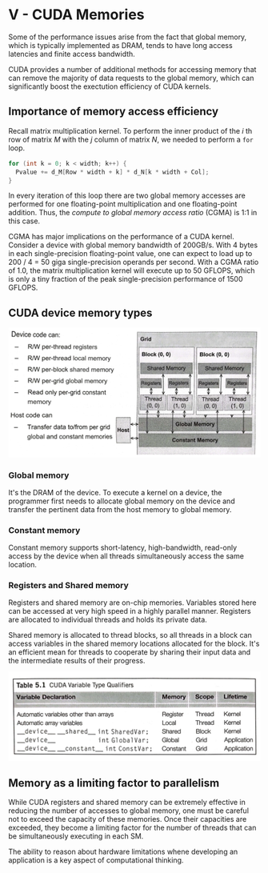 # V - CUDA Memories
Some of the performance issues arise from the fact that global memory, which is typically implemented as DRAM, tends to have long access latencies and finite access bandwidth.

CUDA provides a number of additional methods for accessing memory that can remove the majority of data requests to the global memory, which can significantly boost the exectution efficiency of CUDA kernels.

## Importance of memory access efficiency
Recall matrix multiplication kernel. To perform the inner product of the $i$ th row of matrix $M$ with the $j$ column of matrix $N$, we needed to perform a `for` loop.
```c
for (int k = 0; k < width; k++) {
  Pvalue += d_M[Row * width + k] * d_N[k * width + Col];
}
```
In every iteration of this loop there are two global memory accesses are performed for one floating-point multiplication and one floating-point addition. Thus, the _compute to global memory access ratio_ (CGMA) is 1:1 in this case.

CGMA has major implications on the performance of a CUDA kernel. Consider a device with global memory bandwidth of 200GB/s. With 4 bytes in each single-precision floating-point value, one can expect to load up to 200 / 4 = 50 giga single-precision operands per second. With a CGMA ratio of 1.0, the matrix multiplication kernel will execute up to 50 GFLOPS, which is only a tiny fraction of the peak single-precision performance of 1500 GFLOPS.

## CUDA device memory types
<img src="cuda-memory.png">

### Global memory
It's the DRAM of the device. To execute a kernel on a device, the programmer first needs to allocate global memory on the device and transfer the pertinent data from the host memory to global memory.

### Constant memory
Constant memory supports short-latency, high-bandwidth, read-only access by the device when all threads simultaneously access the same location.

### Registers and Shared memory
Registers and shared memory are on-chip memories. Variables stored here can be accessed at very high speed in a highly parallel manner. Registers are allocated to individual threads and holds its private data.

Shared memory is allocated to thread blocks, so all threads in a block can access variables in the shared memory locations allocated for the block. It's an efficient mean for threads to cooperate by sharing their input data and the intermediate results of their progress.

<img src="cuda-variables.png">

## Memory as a limiting factor to parallelism
While CUDA registers and shared memory can be extremely effective in reducing the number of accesses to global memory, one must be careful not to exceed the capacity of these memories. Once their capacities are exceeded, they become a limiting factor for the number of threads that can be simultaneously executing in each SM.

The ability to reason about hardware limitations whene developing an application is a key aspect of computational thinking.
